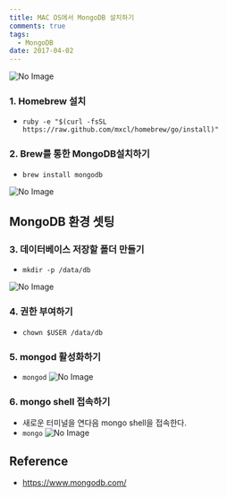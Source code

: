 ```yaml
---
title: MAC OS에서 MongoDB 설치하기
comments: true
tags:
  - MongoDB
date: 2017-04-02
---
```


![No Image](/assets/posts/20170402/1.PNG)

### 1. Homebrew 설치
- `ruby -e "$(curl -fsSL https://raw.github.com/mxcl/homebrew/go/install)"`

### 2. Brew를 통한 MongoDB설치하기
- `brew install mongodb`

![No Image](/assets/posts/20170402/2.PNG)

## MongoDB 환경 셋팅
### 3. 데이터베이스 저장할 폴더 만들기
- `mkdir -p /data/db`

![No Image](/assets/posts/20170402/3.PNG)

### 4. 권한 부여하기
- `chown $USER /data/db`

### 5. mongod 활성화하기
- `mongod`
![No Image](/assets/posts/20170402/4.PNG)

### 6. mongo shell 접속하기
- 새로운 터미널을 연다음 mongo shell을 접속한다.
- `mongo`
![No Image](/assets/posts/20170402/5.PNG)

## Reference
- <https://www.mongodb.com/>
